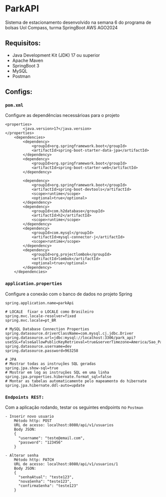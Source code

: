 # ParkAPI
Sistema de estacionamento desenvolvido na semana 6 do programa de bolsas Uol Compass, turma SpringBoot AWS AGO2024

## Requisitos:
- Java Development Kit (JDK) 17 ou superior
- Apache Maven
- SpringBoot 3
- MySQL
- Postman

## Configs:

### `pom.xml`
Configure as dependências necessárioas para o projeto
```
<properties>
		<java.version>17</java.version>
</properties>
	<dependencies>
		<dependency>
			<groupId>org.springframework.boot</groupId>
			<artifactId>spring-boot-starter-data-jpa</artifactId>
		</dependency>
		<dependency>
			<groupId>org.springframework.boot</groupId>
			<artifactId>spring-boot-starter-web</artifactId>
		</dependency>

		<dependency>
			<groupId>org.springframework.boot</groupId>
			<artifactId>spring-boot-devtools</artifactId>
			<scope>runtime</scope>
			<optional>true</optional>
		</dependency>
		<dependency>
			<groupId>com.h2database</groupId>
			<artifactId>h2</artifactId>
			<scope>runtime</scope>
		</dependency>
		<dependency>
			<groupId>com.mysql</groupId>
			<artifactId>mysql-connector-j</artifactId>
			<scope>runtime</scope>
		</dependency>
		<dependency>
			<groupId>org.projectlombok</groupId>
			<artifactId>lombok</artifactId>
			<optional>true</optional>
		</dependency>
	</dependencies>
```

### `application.properties`
Configure a conexão com o banco de dados no projeto Spring
```properties
spring.application.name=parkApi

# LOCALE  fixar o LOCALE como Brasileiro
spring.mvc.locale-resolver=fixed
spring.mvc.locale=pt_BR

# MySQL Database Connection Properties
spring.datasource.driverClassName=com.mysql.cj.jdbc.Driver
spring.datasource.url=jdbc:mysql://localhost:3306/park_api?useSSL=false&allowPublicKeyRetrieval=true&serverTimezone=America/Sao_Paulo
spring.datasource.username=dev
spring.datasource.password=963258

# JPA
# Mostrar todas as instruções SQL geradas
spring.jpa.show-sql=true
# Mostrar em log as instruções SQL em uma linha
spring.jpa.properties.hibernate.format_sql=false
# Montar as tabelas automaticamente pelo mapeamento do hibernate
spring.jpa.hibernate.ddl-auto=update
```

### `Endpoints REST:`
Com a aplicação rodando, testar os seguintes endpoints no `Postman`
```
- Inserir novo usuario
    Método http: POST
    URL de acesso: localhost:8080/api/v1/usuarios
    Body JSON:
    {
      "username": "teste@email.com",
      "password": "123456"
    }
    
- Alterar senha
    Método http: PATCH
    URL de acesso: localhost:8080/api/v1/usuarios/1
    Body JSON:
    {
      "senhaAtual": "teste123",
      "novaSenha": "teste123",
      "confirmaSenha": "teste123"
    }

```